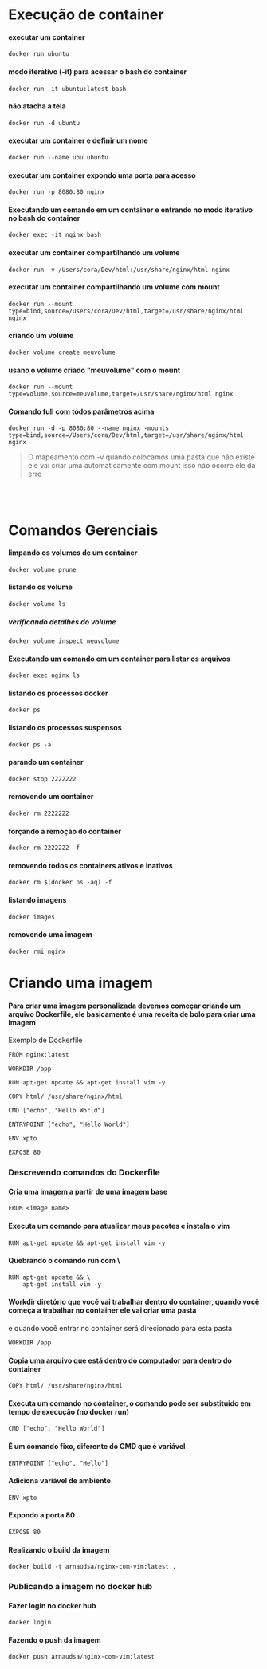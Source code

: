 # Execução de container

#### executar um container
```console
docker run ubuntu
```

#### modo iterativo (-it) para acessar o bash do container
```console
docker run -it ubuntu:latest bash
```

#### não atacha a tela
```console
docker run -d ubuntu
```

#### executar um container e definir um nome
```console
docker run --name ubu ubuntu
```

#### executar um container expondo uma porta para acesso
```console
docker run -p 8080:80 nginx
```

#### Executando um comando em um container e entrando no modo iterativo no bash do container
```console
docker exec -it nginx bash
```

#### executar um container compartilhando um volume
```console
docker run -v /Users/cora/Dev/html:/usr/share/nginx/html nginx
```

#### executar um container compartilhando um volume com mount
```console
docker run --mount type=bind,source=/Users/cora/Dev/html,target=/usr/share/nginx/html nginx
```

#### criando um volume
```console
docker volume create meuvolume
```

#### usano o volume criado "meuvolume" com o mount
```console
docker run --mount type=volume,source=meuvolume,target=/usr/share/nginx/html nginx
```

#### Comando full com todos parâmetros acima
```console
docker run -d -p 8080:80 --name nginx -mounts type=bind,source=/Users/cora/Dev/html,target=/usr/share/nginx/html nginx
```

>  O mapeamento com -v quando colocamos uma pasta que não existe ele vai criar uma automaticamente com mount isso não ocorre ele da erro

<br/><br/>

# Comandos Gerenciais
#### limpando os volumes de um container
```console
docker volume prune
```

#### listando os volume
```console
docker volume ls
```

##### verificando detalhes do volume
```console
docker volume inspect meuvolume
```

#### Executando um comando em um container para listar os arquivos
```console
docker exec nginx ls
```

#### listando os processos docker
```console
docker ps
```

#### listando os processos suspensos
```console
docker ps -a
```

#### parando um container
```console
docker stop 2222222
```
#### removendo um container
```console
docker rm 2222222
```

#### forçando a remoção do container
```console
docker rm 2222222 -f
```

#### removendo todos os containers ativos e inativos
```console
docker rm $(docker ps -aq) -f
```
#### listando imagens
```console
docker images 
```
#### removendo uma imagem
```console
docker rmi nginx
```

# Criando uma imagem

#### Para criar uma imagem personalizada devemos começar criando um arquivo Dockerfile, ele basicamente é uma receita de bolo para criar uma imagem

Exemplo de Dockerfile
```console
FROM nginx:latest

WORKDIR /app

RUN apt-get update && apt-get install vim -y

COPY html/ /usr/share/nginx/html

CMD ["echo", "Hello World"]

ENTRYPOINT ["echo", "Hello World"]

ENV xpto

EXPOSE 80
```


### Descrevendo comandos do Dockerfile

#### Cria uma imagem a partir de uma imagem base
```console
FROM <image name>
```
#### Executa um comando para atualizar meus pacotes e instala o vim
```console
RUN apt-get update && apt-get install vim -y
```

#### Quebrando o comando run com \
```console
RUN apt-get update && \
	apt-get install vim -y
```

#### Workdir diretório que você vai trabalhar dentro do container, quando você começa a trabalhar no container ele vai criar uma pasta 
e quando você entrar no container será direcionado para esta pasta
```console
WORKDIR /app
```

#### Copia uma arquivo que está dentro do computador para dentro do container
```console
COPY html/ /usr/share/nginx/html
```

#### Executa um comando no container, o comando pode ser substituido em tempo de execução (no docker run)
```console
CMD ["echo", "Hello World"]
```

#### É um comando fixo, diferente do CMD que é variável
```console
ENTRYPOINT ["echo", "Hello"]
```

#### Adiciona variável de ambiente
```console
ENV xpto
```

#### Expondo a porta 80
```console
EXPOSE 80
```


#### Realizando o build da imagem
```console
docker build -t arnaudsa/nginx-com-vim:latest .
```

### Publicando a imagem no docker hub

#### Fazer login no docker hub
```console
docker login
```

#### Fazendo o push da imagem
```console
docker push arnaudsa/nginx-com-vim:latest
```